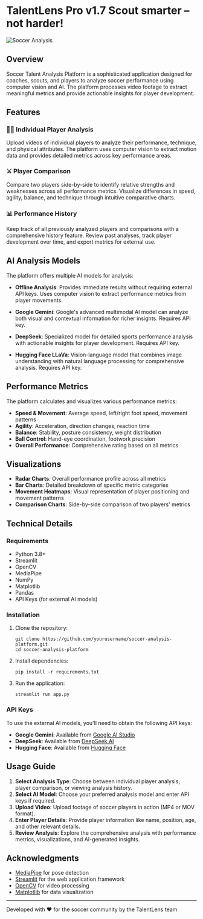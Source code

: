 # TalentLens Pro v1.7 Scout smarter – not harder!

![Soccer Analysis](https://images.unsplash.com/photo-1519823038424-f8dbabca95f1?auto=format&w=800)

## Overview

Soccer Talent Analysis Platform is a sophisticated application designed for coaches, scouts, and players to analyze soccer performance using computer vision and AI. The platform processes video footage to extract meaningful metrics and provide actionable insights for player development.

## Features

### 🏃‍♂️ Individual Player Analysis
Upload videos of individual players to analyze their performance, technique, and physical attributes. The platform uses computer vision to extract motion data and provides detailed metrics across key performance areas.

### ⚔️ Player Comparison
Compare two players side-by-side to identify relative strengths and weaknesses across all performance metrics. Visualize differences in speed, agility, balance, and technique through intuitive comparative charts.

### 📊 Performance History
Keep track of all previously analyzed players and comparisons with a comprehensive history feature. Review past analyses, track player development over time, and export metrics for external use.

## AI Analysis Models

The platform offers multiple AI models for analysis:

- **Offline Analysis**: Provides immediate results without requiring external API keys. Uses computer vision to extract performance metrics from player movements.

- **Google Gemini**: Google's advanced multimodal AI model can analyze both visual and contextual information for richer insights. Requires API key.

- **DeepSeek**: Specialized model for detailed sports performance analysis with actionable insights for player development. Requires API key.

- **Hugging Face LLaVa**: Vision-language model that combines image understanding with natural language processing for comprehensive analysis. Requires API key.

## Performance Metrics

The platform calculates and visualizes various performance metrics:

- **Speed & Movement**: Average speed, left/right foot speed, movement patterns
- **Agility**: Acceleration, direction changes, reaction time
- **Balance**: Stability, posture consistency, weight distribution
- **Ball Control**: Hand-eye coordination, footwork precision
- **Overall Performance**: Comprehensive rating based on all metrics

## Visualizations

- **Radar Charts**: Overall performance profile across all metrics
- **Bar Charts**: Detailed breakdown of specific metric categories
- **Movement Heatmaps**: Visual representation of player positioning and movement patterns
- **Comparison Charts**: Side-by-side comparison of two players' metrics

## Technical Details

### Requirements

- Python 3.8+
- Streamlit
- OpenCV
- MediaPipe
- NumPy
- Matplotlib
- Pandas
- API Keys (for external AI models)

### Installation

1. Clone the repository:
   ```
   git clone https://github.com/yourusername/soccer-analysis-platform.git
   cd soccer-analysis-platform
   ```

2. Install dependencies:
   ```
   pip install -r requirements.txt
   ```

3. Run the application:
   ```
   streamlit run app.py
   ```

### API Keys

To use the external AI models, you'll need to obtain the following API keys:

- **Google Gemini**: Available from [Google AI Studio](https://ai.google.dev/)
- **DeepSeek**: Available from [DeepSeek AI](https://www.deepseek.ai/)
- **Hugging Face**: Available from [Hugging Face](https://huggingface.co/settings/tokens)

## Usage Guide

1. **Select Analysis Type**: Choose between individual player analysis, player comparison, or viewing analysis history.
2. **Select AI Model**: Choose your preferred analysis model and enter API keys if required.
3. **Upload Video**: Upload footage of soccer players in action (MP4 or MOV format).
4. **Enter Player Details**: Provide player information like name, position, age, and other relevant details.
5. **Review Analysis**: Explore the comprehensive analysis with performance metrics, visualizations, and AI-generated insights.

## Acknowledgments

- [MediaPipe](https://github.com/google/mediapipe) for pose detection
- [Streamlit](https://streamlit.io/) for the web application framework
- [OpenCV](https://opencv.org/) for video processing
- [Matplotlib](https://matplotlib.org/) for data visualization

---

Developed with ❤️ for the soccer community by the TalentLens team
